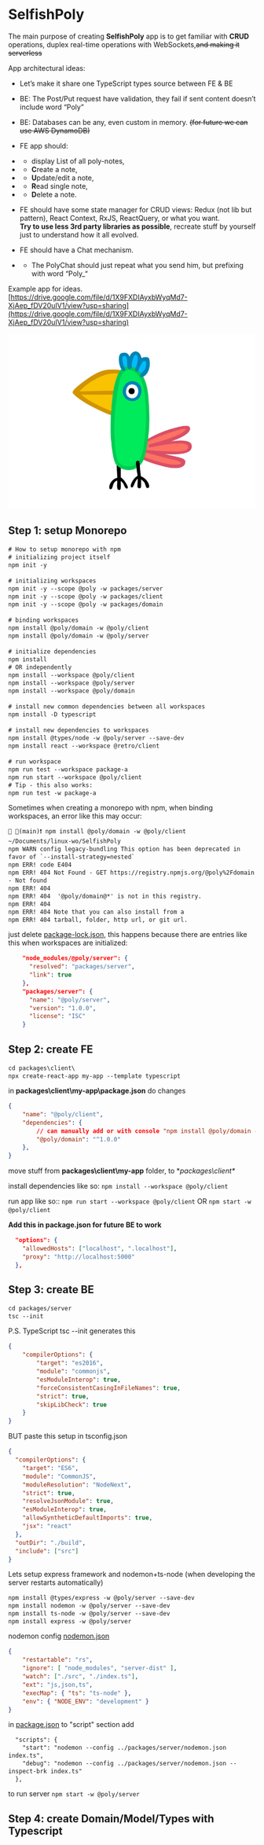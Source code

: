 # SelfishPoly

The main purpose of creating **SelfishPoly** app is to get familiar with **CRUD** operations, duplex real-time operations with WebSockets,~~and making it serverless~~

App architectural ideas:

- Let’s make it share one TypeScript types source between FE & BE

- BE: The Post/Put request have validation, they fail if sent content doesn’t include word “Poly”

- BE: Databases can be any, even custom in memory. ~~(for future we can use AWS DynamoDB)~~

- FE app should:

- - display List of all poly-notes,

- - **C**reate a note,

- - **U**pdate/edit a note,

- - **R**ead single note,

- - **D**elete a note.

- FE should have some state manager for CRUD views: Redux (not lib but pattern), React Context, RxJS, ReactQuery, or what you want.  \
**Try to use less 3rd party libraries as possible**, recreate stuff by yourself just to understand how it all evolved.

- FE should have a Chat mechanism.

- - The PolyChat should just repeat what you send him, but prefixing with word “Poly_“


Example app for ideas.
[https://drive.google.com/file/d/1X9FXDIAyxbWyqMd7-XjAep_fDV20uIV1/view?usp=sharing](https://drive.google.com/file/d/1X9FXDIAyxbWyqMd7-XjAep_fDV20uIV1/view?usp=sharing)

![parrot.png](docs%2Fparrot.png)


## Step 1: setup Monorepo


```
# How to setup monorepo with npm
# initializing project itself
npm init -y

# initializing workspaces
npm init -y --scope @poly -w packages/server
npm init -y --scope @poly -w packages/client
npm init -y --scope @poly -w packages/domain

# binding workspaces
npm install @poly/domain -w @poly/client
npm install @poly/domain -w @poly/server

# initialize dependencies
npm install
# OR independently
npm install --workspace @poly/client
npm install --workspace @poly/server
npm install --workspace @poly/domain

# install new common dependencies between all workspaces
npm install -D typescript

# install new dependencies to workspaces
npm install @types/node -w @poly/server --save-dev
npm install react --workspace @retro/client

# run workspace
npm run test --workspace package-a
npm run start --workspace @poly/client
# Tip - this also works:
npm run test -w package-a
```


Sometimes when creating a monorepo with npm, when binding workspaces, an error like this may occur:
```
💚 🔱(main)❗ npm install @poly/domain -w @poly/client                                                                                                                          ~/Documents/linux-wo/SelfishPoly
npm WARN config legacy-bundling This option has been deprecated in favor of `--install-strategy=nested`
npm ERR! code E404
npm ERR! 404 Not Found - GET https://registry.npmjs.org/@poly%2Fdomain - Not found
npm ERR! 404
npm ERR! 404  '@poly/domain@*' is not in this registry.
npm ERR! 404
npm ERR! 404 Note that you can also install from a
npm ERR! 404 tarball, folder, http url, or git url.
```

just delete [package-lock.json](package-lock.json),
this happens because there are entries like this when workspaces are initialized:

```json lines
    "node_modules/@poly/server": {
      "resolved": "packages/server",
      "link": true
    },
    "packages/server": {
      "name": "@poly/server",
      "version": "1.0.0",
      "license": "ISC"
    }
```

## Step 2: create FE
```
cd packages\client\
npx create-react-app my-app --template typescript
```
in **packages\client\my-app\package.json** do changes
```json lines
{
    "name": "@poly/client",
    "dependencies": {
        // can manually add or with console "npm install @poly/domain -w @poly/client"
        "@poly/domain": "^1.0.0"
    },
}

```

move stuff from **packages\client\my-app** folder, to **packages\client\**

install dependencies like so: ```npm install --workspace @poly/client```

run app like so:: ```npm run start --workspace @poly/client``` OR ```npm start -w @poly/client```

**Add this in package.json for future BE to work**
```json lines
  "options": {
    "allowedHosts": ["localhost", ".localhost"],
    "proxy": "http://localhost:5000"
  },

```
## Step 3: create BE
```
cd packages/server
tsc --init
```
P.S. TypeScript tsc --init  generates this
```json
{
    "compilerOptions": {
        "target": "es2016",
        "module": "commonjs",
        "esModuleInterop": true,
        "forceConsistentCasingInFileNames": true,
        "strict": true,
        "skipLibCheck": true
    }
}
```


BUT paste this setup in tsconfig.json

```json
{
  "compilerOptions": {
    "target": "ES6",
    "module": "CommonJS",
    "moduleResolution": "NodeNext",
    "strict": true,
    "resolveJsonModule": true,
    "esModuleInterop": true,
    "allowSyntheticDefaultImports": true,
    "jsx": "react"
  },
  "outDir": "./build",
  "include": ["src"]
}
```

Lets setup express framework and nodemon+ts-node (when developing the server restarts automatically)
```
npm install @types/express -w @poly/server --save-dev
npm install nodemon -w @poly/server --save-dev
npm install ts-node -w @poly/server --save-dev
npm install express -w @poly/server

```

nodemon config [nodemon.json](packages%2Fserver%2Fnodemon.json)
```json
{
    "restartable": "rs",
    "ignore": [ "node_modules", "server-dist" ],
    "watch": ["./src", "./index.ts"],
    "ext": "js,json,ts",
    "execMap": { "ts": "ts-node" },
    "env": { "NODE_ENV": "development" }
}
```
in [package.json](packages%2Fserver%2Fpackage.json) to "script" section add
```
  "scripts": {
    "start": "nodemon --config ../packages/server/nodemon.json index.ts",
    "debug": "nodemon --config ../packages/server/nodemon.json --inspect-brk index.ts"
  },
```

to run server ```npm start -w @poly/server```

## Step 4: create Domain/Model/Types with Typescript
